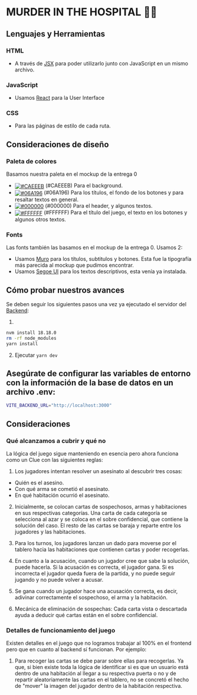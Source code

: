 # MURDER IN THE HOSPITAL 🥼🏥

## Lenguajes y Herramientas

### HTML

- A través de [JSX](https://legacy.reactjs.org/docs/introducing-jsx.html) para poder utilizarlo junto con JavaScript en un mismo archivo.

### JavaScript

- Usamos [React](http://facebook.github.io/react) para la User Interface

### CSS

- Para las páginas de estilo de cada ruta.


## Consideraciones de diseño

### Paleta de colores

Basamos nuestra paleta en el mockup de la entrega 0

- <a href='#'><img valign='middle' alt='#CAEEEB' src='https://readme-swatches.vercel.app/CAEEEB?style=round'/></a> (#CAEEEB) Para el background.
- <a href='#'><img valign='middle' alt='#06A196' src='https://readme-swatches.vercel.app/06A196?style=round'/></a> (#06A196) Para los títulos, el fondo de los botones y para resaltar textos en general.
- <a href='#'><img valign='middle' alt='#000000' src='https://readme-swatches.vercel.app/000000?style=round'/></a> (#000000) Para el header, y algunos textos.
- <a href='#'><img valign='middle' alt='#FFFFFF' src='https://readme-swatches.vercel.app/FFFFFF?style=round'/></a> (#FFFFFF) Para el título del juego, el texto en los botones y algunos otros textos.

### Fonts

Las fonts también las basamos en el mockup de la entrega 0. Usamos 2:

- Usamos [Muro](https://www.dafont.com/es/muro.font) para los títulos, subtitulos y botones. Esta fue la tipografía más parecida al mockup que pudimos encontrar.
- Usamos [Segoe UI](https://learn.microsoft.com/es-es/typography/font-list/segoe-ui) para los textos descriptivos, esta venía ya instalada.


## Cómo probar nuestros avances

Se deben seguir los siguientes pasos una vez ya ejecutado el servidor del [Backend](https://github.com/IIC2513/back-WebGirlies#):

1.
```bash
nvm install 18.18.0
rm -rf node_modules
yarn install
```
2. Ejecutar `yarn dev`

## Asegúrate de configurar las variables de entorno con la información de la base de datos en un archivo .env:
```bash
VITE_BACKEND_URL="http://localhost:3000"
```

## Consideraciones
### Qué alcanzamos a cubrir y qué no
La lógica del juego sigue manteniendo en esencia pero ahora funciona como un Clue con las siguientes reglas:

1. Los jugadores intentan resolver un asesinato al descubrir tres cosas:
  - Quién es el asesino.
  - Con qué arma se cometió el asesinato.
  - En qué habitación ocurrió el asesinato.
    
2. Inicialmente, se colocan cartas de sospechosos, armas y habitaciones en sus respectivas categorías. Una carta de cada categoría se selecciona al azar y se coloca en el sobre confidencial, que contiene la solución del caso. El resto de las cartas se baraja y reparte entre los jugadores y las habitaciones.

3. Para los turnos, los jugadores lanzan un dado para moverse por el tablero hacia las habitaciones que contienen cartas y poder recogerlas.
4. En cuanto a la acusación, cuando un jugador cree que sabe la solución, puede hacerla. Si la acusación es correcta, el jugador gana. Si es incorrecta el jugador queda fuera de la partida, y no puede seguir jugando y no puede volver a acusar.

4. Se gana cuando un jugador hace una acusación correcta, es decir, adivinar correctamente el sospechoso, el arma y la habitación.

5. Mecánica de eliminación de sospechas: Cada carta vista o descartada ayuda a deducir qué cartas están en el sobre confidencial.
   
### Detalles de funcionamiento del juego
Existen detalles en el juego que no logramos trabajar al 100% en el frontend pero que en cuanto al backend sí funcionan. Por ejemplo:
1. Para recoger las cartas se debe parar sobre ellas para recogerlas. Ya que, si bien existe toda la lógica de identificar si es que un usuario está dentro de una habitación al llegar a su respectiva puerta o no y de repartir aleatoriamente las cartas en el tablero, no se concretó el hecho de "mover" la imagen del jugador dentro de la habitación respectiva.
